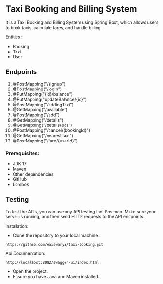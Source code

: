# Taxi Booking and Billing System

It is a Taxi Booking and Billing System using Spring Boot, which allows users to book taxis, calculate fares, and handle billing.

Entities :
- Booking
- Taxi
- User


## Endpoints

1. @PostMapping("/signup")
2. @PostMapping("/login")
3. @PutMapping("{id}/balance")
4. @PutMapping("updateBalance/{id}")
5.  @PostMapping("/addingTaxi")
6. @GetMapping("/available")
7. @PostMapping("/add")
8. @GetMapping("/details")
9. @GetMapping("/details/{id}")
10. @PostMapping("/cancel/{bookingId}")
11. @GetMapping("/nearestTaxi")
12. @PostMapping("/fare/{userId}")




### Prerequisites:

- JDK 17
- Maven
- Other dependencies
- GitHub
- Lombok

## Testing

To test the APIs, you can use any API testing tool  Postman. Make sure your server is running, and then send HTTP requests to the API endpoints.


installation:
-  Clone the repository to your local machine:
````
https://github.com/eaiswarya/taxi-booking.git
````
Api Documentation:
````
http://localhost:8082/swagger-ui/index.html
````
- Open the project.
- Ensure you have Java and Maven installed.
